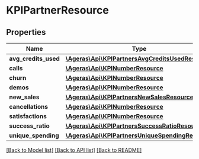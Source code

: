 # KPIPartnerResource

## Properties
Name | Type | Description | Notes
------------ | ------------- | ------------- | -------------
**avg_credits_used** | [**\Ageras\Api\KPIPartnersAvgCreditsUsedResource**](KPIPartnersAvgCreditsUsedResource.md) |  | [optional] 
**calls** | [**\Ageras\Api\KPINumberResource**](KPINumberResource.md) |  | [optional] 
**churn** | [**\Ageras\Api\KPINumberResource**](KPINumberResource.md) |  | [optional] 
**demos** | [**\Ageras\Api\KPINumberResource**](KPINumberResource.md) |  | [optional] 
**new_sales** | [**\Ageras\Api\KPIPartnersNewSalesResource**](KPIPartnersNewSalesResource.md) |  | [optional] 
**cancellations** | [**\Ageras\Api\KPINumberResource**](KPINumberResource.md) |  | [optional] 
**satisfactions** | [**\Ageras\Api\KPINumberResource**](KPINumberResource.md) |  | [optional] 
**success_ratio** | [**\Ageras\Api\KPIPartnersSuccessRatioResource**](KPIPartnersSuccessRatioResource.md) |  | [optional] 
**unique_spending** | [**\Ageras\Api\KPIPartnersUniqueSpendingResource**](KPIPartnersUniqueSpendingResource.md) |  | [optional] 

[[Back to Model list]](../README.md#documentation-for-models) [[Back to API list]](../README.md#documentation-for-api-endpoints) [[Back to README]](../README.md)


